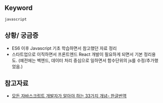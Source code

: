 ## Keyword
`javascript`

## 상황/ 궁금증
- ES6 이후 Javascript 기초 학습하면서 참고했던 자료 정리
- 스타트업으로 이직하면서 프론트엔드 React 개발이 필요하게 되면서 기본 정리용도. (예전에는 벡엔드, 데이터 처리 중심으로 일하면서 함수단위의 js를 수정/추가했었음.)

## 참고자료
- [모든 자바스크립트 개발자가 알아야 하는 33가지 개념- 한글번역](https://github.com/yjs03057/33-js-concepts)
